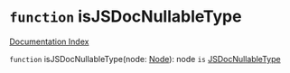 # `function` isJSDocNullableType

[Documentation Index](../README.md)

`function` isJSDocNullableType(node: [Node](../interface.Node/README.md)): node `is` [JSDocNullableType](../interface.JSDocNullableType/README.md)

